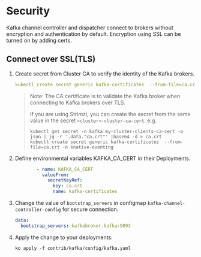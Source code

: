# Security

Kafka channel controller and dispatcher connect to brokers without
encryption and authentication by default. Encryption using SSL can be
turned on by adding certs.

## Connect over SSL(TLS)

1. Create secret from Cluster CA to verify the identity of the Kafka brokers.

   ```yaml
   kubectl create secret generic kafka-certificates  --from-file=ca.crt -n knative-eventing
   ```

   > Note: The CA certificate is to validate the Kafka broker when connecting to Kafka brokers
   > over TLS.
   >
   > If you are using Strimzi, you can create the secret from the same value in the secret
   > `<cluster>-cluster-ca-cert`.
   > e.g.
   > ```
   > kubectl get secret -n kafka my-cluster-clients-ca-cert -o json | jq -r '.data."ca.crt"' |base64 -d > ca.crt
   > kubectl create secret generic kafka-certificates  --from-file=ca.crt -n knative-eventing
   > ```


1. Define environmental variables KAFKA_CA_CERT in their Deployments.

   ```yaml
           - name: KAFKA_CA_CERT
             valueFrom:
               secretKeyRef:
                 key: ca.crt
                 name: kafka-certificates
   ```

1. Change the value of `bootstrap_servers` in configmap `kafka-channel-controller-config` for secure connection.

   ```yaml
   data:
     bootstrap_servers: kafkabroker.kafka:9093
   ```

1. Apply the change to your deployments.

   ```
   ko apply -f contrib/kafka/config/kafka.yaml
   ```
